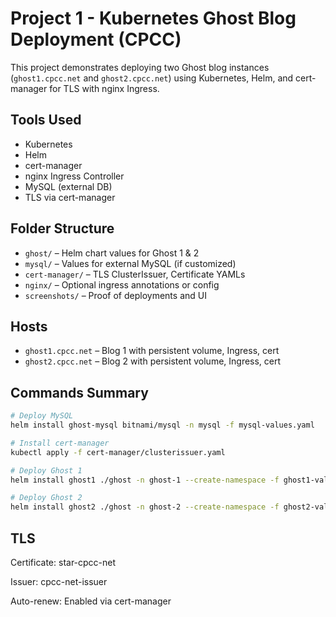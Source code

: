 # Project 1 - Kubernetes Ghost Blog Deployment (CPCC)

This project demonstrates deploying two Ghost blog instances (`ghost1.cpcc.net` and `ghost2.cpcc.net`) using Kubernetes, Helm, and cert-manager for TLS with nginx Ingress.

##  Tools Used
- Kubernetes
- Helm
- cert-manager
- nginx Ingress Controller
- MySQL (external DB)
- TLS via cert-manager

##  Folder Structure
- `ghost/` – Helm chart values for Ghost 1 & 2
- `mysql/` – Values for external MySQL (if customized)
- `cert-manager/` – TLS ClusterIssuer, Certificate YAMLs
- `nginx/` – Optional ingress annotations or config
- `screenshots/` – Proof of deployments and UI

##  Hosts
- `ghost1.cpcc.net` – Blog 1 with persistent volume, Ingress, cert
- `ghost2.cpcc.net` – Blog 2 with persistent volume, Ingress, cert

## Commands Summary

```bash
# Deploy MySQL
helm install ghost-mysql bitnami/mysql -n mysql -f mysql-values.yaml

# Install cert-manager
kubectl apply -f cert-manager/clusterissuer.yaml

# Deploy Ghost 1
helm install ghost1 ./ghost -n ghost-1 --create-namespace -f ghost1-values.yaml

# Deploy Ghost 2
helm install ghost2 ./ghost -n ghost-2 --create-namespace -f ghost2-values.yaml
```

## TLS

Certificate: star-cpcc-net

Issuer: cpcc-net-issuer

Auto-renew: Enabled via cert-manager
